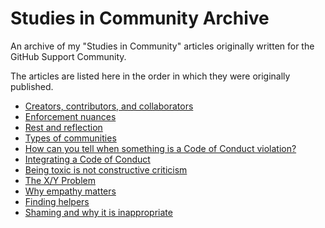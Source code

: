 # Studies in Community Archive

An archive of my "Studies in Community" articles originally written for the GitHub Support Community.

The articles are listed here in the order in which they were originally published.

* [Creators, contributors, and collaborators](./creators-contributors-and-collaborators.md)
* [Enforcement nuances](./enforcement-nuances.md)
* [Rest and reflection](./rest-and-reflection.md)
* [Types of communities](./types-of-communities.md)
* [How can you tell when something is a Code of Conduct violation?](./how-to-tell-when-something-is-a-violation.md)
* [Integrating a Code of Conduct](./integrating-a-code-of-conduct.md)
* [Being toxic is not constructive criticism](./being-toxic-is-not-constructive-criticism.md)
* [The X/Y Problem](./x-y-problem.md)
* [Why empathy matters](./why-empathy-matters.md)
* [Finding helpers](./finding-helpers.md)
* [Shaming and why it is inappropriate](./shaming-and-why-it-is-inappropriate.md)
